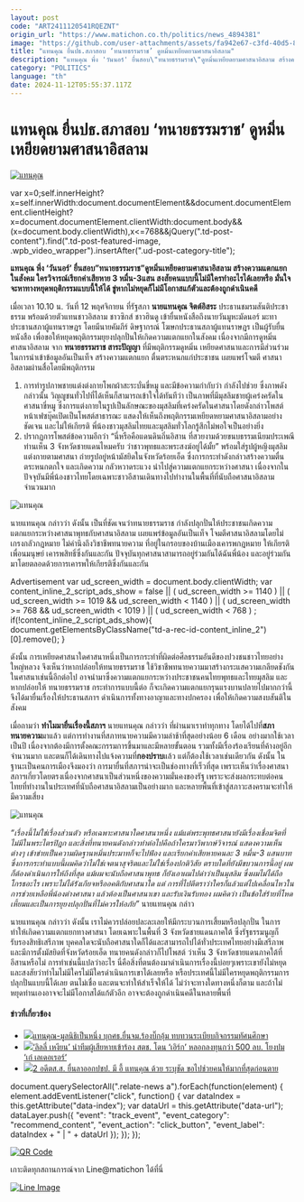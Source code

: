 ```yaml
---
layout: post
code: "ART2411120541RQEZNT"
origin_url: "https://www.matichon.co.th/politics/news_4894381"
image: "https://github.com/user-attachments/assets/fa942e67-c3fd-40d5-8b47-166b9d57d929"
title: "แทนคุณ ยื่นปธ.สภาสอบ ‘ทนายธรรมราช’ ดูหมิ่นเหยียดยามศาสนาอิสลาม"
description: "แทนคุณ พึ่ง 'วันนอร์' ยื่นสอบ\"ทนายธรรมราช\"ดูหมิ่นเหยียดยามศาสนาอิสลาม สร้างความแตกแยกในสังคม ใครวิจารณ์เรียกค่าเสียหาย 3 หมื่น-3แสน"
category: "POLITICS"
language: "th"
date: 2024-11-12T05:55:37.117Z
---
```


# แทนคุณ ยื่นปธ.สภาสอบ ‘ทนายธรรมราช’ ดูหมิ่นเหยียดยามศาสนาอิสลาม

[![แทนคุณ](https://www.matichon.co.th/wp-content/uploads/2024/11/tankoon1.jpg "tankoon1")](https://www.matichon.co.th/wp-content/uploads/2024/11/tankoon1.jpg)

var x=0;self.innerHeight?x=self.innerWidth:document.documentElement&&document.documentElement.clientHeight?x=document.documentElement.clientWidth:document.body&&(x=document.body.clientWidth),x<=768&&jQuery(".td-post-content").find(".td-post-featured-image, .wpb\_video\_wrapper").insertAfter(".ud-post-category-title");

**แทนคุณ พึ่ง ‘วันนอร์’ ยื่นสอบ”ทนายธรรมราช”ดูหมิ่นเหยียดยามศาสนาอิสลาม สร้างความแตกแยกในสังคม ใครวิจารณ์เรียกค่าเสียหาย 3 หมื่น-3แสน สงสัยคนแบบนี้ไม่มีใครทำอะไรได้เลยหรือ มั่นใจจะหาทางหยุดพฤติกรรมแบบนี้ให้ได้ ขู่หากไม่หยุดก็ไม่มีโอกาสแก้ตัวและต้องถูกดำเนินคดี**

เมื่อเวลา 10.10 น. วันที่ 12 พฤศจิกายน ที่รัฐสภา **นายแทนคุณ จิตต์อิสระ** ประธานชมรมสันติประชาธรรม พร้อมด้วยตัวแทนชาวอิสลาม ชาวซิกส์ ชาวฮินดู เข้ายื่นหนังสือถึงนายวันมูหะมัดนอร์ มะทา ประธานสภาผู้แทนราษฎร โดยมีนายคัมภีร์ ดิษฐากรณ์ โฆษกประธานสภาผู้แทนราษฎร เป็นผู้รับยื่นหนังสือ เพื่อขอให้หยุดพฤติกรรมยุยงปลุกปั่นให้เกิดความแตกแยกในสังคม เนื่องจากมีการดูหมิ่นศาสนาอิสลาม จาก **ทนายธรรมราช สาระปัญญา** ที่มีพฤติกรรมดูหมิ่น เหยียดศาสนาและการมีส่วนร่วมในการนำเข้าข้อมูลอันเป็นเท็จ สร้างความแตกแยก ตื่นตระหนกแก่ประชาชน เผยแพร่โจมตี ศาสนาอิสลามผ่านสื่อโดยมีพฤติกรรม

1.  การทำรูปภาพชายแต่งต่งกายโพกผ้าสะระบั่นขี่หมู และมีข้อความกำกับว่า กำลังไปช่วย ซึ่งภาพดังกล่าวนั้น วิญญูชนทั่วไปที่ได้เห็นก็สามารถเข้าใจได้ทันทีว่า เป็นภาพที่มีมุสลิมชายผู้เคร่งครัดในศาสนาขี่หมู ซึ่งการแต่งกายในรูปเป็นลักษณะของมุสลิมที่เคร่งครัดในศาสนาโดยดังกล่าวโพสต์หน้าเฟซบุ๊คเปิดเป็นโพสต์สาธารณะ แสดงให้เห็นถึงพฤติกรรมเหยียดหยามศาสนาอิสลามอย่างชัดเจน และไม่ให้เกียรติ พี่น้องชาวมุสลิมไทยและมุสลิมทั่วโลกรู้สึกไม่พอใจเป็นอย่างยิ่ง
2.  ปรากฏการโพสต์ข้อความอีกว่า “นี่หรือคือแดนดินถิ่นอิสาน ที่สวยงามด้วยขนบธรรมเนียมประเพณี ท่านเห็น 3 จังหวัดชายแดนไหมครับ ว่าชาวพุทธและพระสงฆ์อยู่ได้มั้ย” พร้อมใส่รูปผู้หญิงมุสลิมแต่งกายตามศาสนา ถ่ายรูปอยู่หน้ามัสยิดในจังหวัดร้อยเอ็ด ซึ่งการกระทำดังกล่าวสร้างความตื่นตระหนกตกใจ และเกิดความ กลัวหวาดระแวง นำไปสู่ความแตกแยกระหว่างศาสนา เนื่องจากในปัจจุบันมีพี่น้องชาวไทยโดยเฉพาะชาวอีสานเดินทางไปทำงานในพื้นที่ที่นับถือศาสนาอิสลามจำนวนมาก

![แทนคุณ](https://www.matichon.co.th/wp-content/uploads/2024/11/S__50749760_0.jpg)

นายแทนคุณ กล่าวว่า ดังนั้น เป็นที่ชัดเจนว่าทนายธรรมราช กำลังปลุกปั่นให้ประชาชนเกิดความแตกแยกระหว่างศาสนาพุทธกับศาสนาอิสลาม เผยแพร่ข้อมูลอันเป็นเท็จ โจมตีศาสนาอิสลามโดยไม่เกรงกลัวกฎหมาย ไม่คำนึงถึงวิชาชีพทนายความ ที่อยู่ในกรอบของบ้านเมืองเคารพกฎหมาย ให้เกียรติเพื่อนมนุษย์ เคารพสิทธิ์ซึ่งกันและกัน ปัจจุบันทุกศาสนาสามารถอยู่ร่วมกันได้ฉันพี่น้อง และอยู่ร่วมกันมาโดยตลอดด้วยการเคารพให้เกียรติซึ่งกันและกัน

Advertisement var ud\_screen\_width = document.body.clientWidth; var content\_inline\_2\_script\_ads\_show = false || ( ud\_screen\_width >= 1140 ) || ( ud\_screen\_width >= 1019 && ud\_screen\_width < 1140 ) || ( ud\_screen\_width >= 768 && ud\_screen\_width < 1019 ) || ( ud\_screen\_width < 768 ) ; if(!content\_inline\_2\_script\_ads\_show){ document.getElementsByClassName("td-a-rec-id-content\_inline\_2")\[0\].remove(); }

ดังนั้น การเหยียดศาสนาใดศาสนาหนึ่งเป็นการกระทำที่ผิดต่อศีลธรรมอันดีของปวงชนชาวไทยอย่างใหญ่หลวง จึงเห็นว่าหากปล่อยให้ทนายธรรมราช ใช้วิชาชีพทนายความมาสร้างกระแสความเกลียดชังกันในศาสนาเช่นนี้อีกต่อไป อาจนำมาซึ่งความแตกแยกระหว่างประชาชนคนไทยพุทธและไทยมุสลิม และหากปล่อยให้ ทนายธรรมราช กระทำการแบบนี้ต่อ ก็จะเกิดความแตกแยกรุนแรงบานปลายไปมากกว่านี้ จึงได้มายื่นเรื่องให้ประธานสภาฯ ดำเนินการทั้งทางอาญาและทางปกครอง เพื่อให้เกิดความสงบสันติในสังคม

เมื่อถามว่า **ทำไมมายื่นเรื่องนี้สภาฯ** นายแทนคุณ กล่าวว่า ที่ผ่านมาเราทำทุกทาง โดยได้ไปที่**สภาทนายความ**มาแล้ว แต่การทำงานที่สภาทนายความมีความล่าช้าที่สุดอย่างน้อย 6 เดือน อย่างมากใช้เวลาเป็นปี เนื่องจากต้องมีการตั้งคณะกรรมการขึ้นมาและมีหลายขั้นตอน รวมทั้งมีเรื่องร้องเรียนที่ค้างอยู่อีกจำนวนมาก และตนก็ได้เดินทางไปแจ้งความที่**กองปราบ**แล้ว แต่ก็ต้องใช้เวลาเช่นเดียวกัน ดังนั้น ในฐานะเป็นคนการเมืองจึงมองว่า การมายื่นที่สภาฯน่าจะเป็นช่องทางที่เร็วที่สุด เพราะเห็นว่าเรื่องศาสนา สภาฯเกี่ยวโดยตรงเนื่องจากศาสนาเป็นส่วนหนึ่งของความมั่นคงของรัฐ เพราะจะส่งผลกระทบต่อคนไทยที่ทำงานในประเทศที่นับถือศาสนาอิสลามเป็นอย่างมาก และหลายพื้นที่เข้าสู่สภาวะสงครามจะทำให้มีความเสี่ยง

![แทนคุณ](https://www.matichon.co.th/wp-content/uploads/2024/11/S__50749763_0.jpg)

_“เรื่องนี้ไม่ใช่เรื่องส่วนตัว หรือเฉพาะศาสนาใดศาสนาหนึ่ง แม้แต่พระพุทธศาสนายังมีเรื่องเชื่อมจิตที่ไม่มีในพระไตรปิฎก และสิ่งที่ทนายคนดังกล่าวทำต่อไปคือถ้าใครมาวิพากษ์วิจารณ์ แสดงความเห็นต่างๆ เข้าข่ายเป็นความผิดฐานหมิ่นประมาทก็จะไปฟ้อง และเรียกค่าเสียหายคนละ 3 หมื่น-3 แสนบาท ซึ่งการกระทำแบบนี้ผมคิดว่าไม่ใช่เจตนาสุจริตและไม่ใช่เรื่องปกติวิสัย ตราบใดที่ยังมีขบวนการนี้อยู่ ผมก็ต้องดำเนินการให้ถึงที่สุด แม้ผมจะนับถือศาสนาพุทธ ก็ยังเอาผมไปด่าว่าเป็นมุสลิม ซึ่งผมไม่ได้ถือโกรธอะไร เพราะไม่ได้รังเกียจหรืออคติกับศาสนาใด แต่ การที่ไปตีตราว่าใครก็แล้วแต่ไปเคลื่อนไหวในการช่วยเหลือพี่น้องต่างศาสนา แล้วต้องเป็นศาสนาเขา และรับเงินรับทอง ผมคิดว่า เป็นข้อใส่ร้ายที่โหดเหี้ยมและเป็นการยุยงปลุกปั่นที่ไม่ควรให้อภัย”_ นายแทนคุณ กล่าว

นายแทนคุณ กล่าวว่า ดังนั้น เราไม่ควรปล่อยปละละเลยให้มีกระบวนการเสี้ยมหรือปลุกปั่น ในการทำให้เกิดความแตกแยกทางศาสนา โดยเฉพาะในพื้นที่ 3 จังหวัดชายแดนภาคใต้ ซึ่งรัฐธรรมนูญก็รับรองสิทธิเสรีภาพ บุคคลใดจะนับถือศาสนาใดก็ได้และสามารถไปได้ทั่วประเทศไทยอย่างมีเสรีภาพ และมีการตั้งมัสยิดที่จังหวัดร้อยเอ็ด ทนายคนดังกล่าวก็ไปโพสต์ ว่าเห็น 3 จังหวัดชายแดนภาคใต้ที่อีสานหรือไม่ การทำเช่นนี้แปลว่าอะไร นี่คือสิ่งที่ตนต้องมาดำเนินการเรื่องนี้บ่อยๆเพราะเขายังไม่หยุด และสงสัยว่าทำไมไม่มีใครไม่มีใครดำเนินการเขาได้เลยหรือ หรือประเทศนี้ไม่มีใครหยุดพฤติกรรมการปลุกปั่นแบบนี้ได้เลย ตนไม่เชื่อ และตนจะทำให้สำเร็จให้ได้ ไม่ว่าจะทางใดทางหนึ่งก็ตาม และถ้าไม่หยุดท่านเองอาจจะไม่มีโอกาสได้แก้ตัวอีก อาจจะต้องถูกดำเนินคดีในหลายพื้นที่

#### ข่าวที่เกี่ยวข้อง

*   [![](https://www.matichon.co.th/wp-content/uploads/2024/10/7287.jpg)แทนคุณ-มูลนิธิเป็นหนึ่ง บุกศธ.ยื่นจม.ร้องบิ๊กอุ้ม ทบทวนระเบียบกิจกรรมทัศนศึกษา](https://www.matichon.co.th/education/news_4823102)
*   [![](https://www.matichon.co.th/wp-content/uploads/2024/08/lilly1.jpg)‘ลิลลี่ เหงียน’ นำทีมผู้เสียหายเข้าร้อง สตช. โดน ‘เอิร์ก’ หลอกลงทุนกว่า 500 ลบ. โยงปม ‘เก๋ เลเดอเรอร์‘](https://www.matichon.co.th/entertainment/news_4714769)
*   [![](https://www.matichon.co.th/wp-content/uploads/2024/05/4418.jpg)2 อดีตส.ส. ยื่นลาออกปชป. มี อี้ แทนคุณ ด้วย ระบุชัด ขอไปช่วย​คนให้มากที่สุดก่อนตาย](https://www.matichon.co.th/politics/news_4581413)

document.querySelectorAll(".relate-news a").forEach(function(element) { element.addEventListener("click", function() { var dataIndex = this.getAttribute("data-index"); var dataUrl = this.getAttribute("data-url"); dataLayer.push({ "event": "track\_event", "event\_category": "recommend\_content", "event\_action": "click\_button", "event\_label": dataIndex + " | " + dataUrl }); }); });

[![QR Code](https://www.matichon.co.th/wp-content/uploads/2023/07/wob1371z.jpg)](https://lin.ee/ht0nDxX)

เกาะติดทุกสถานการณ์จาก Line@matichon ได้ที่นี่

[![Line Image](https://www.matichon.co.th/wp-content/uploads/2023/07/th.png)](https://lin.ee/ht0nDxX)